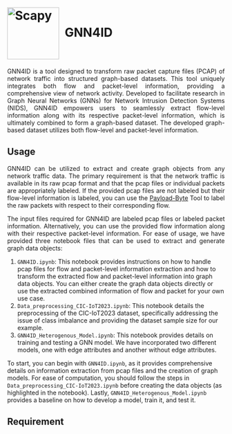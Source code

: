 # <img src="https://github.com/Yasir-ali-farrukh/GNN4ID/assets/93033074/91ff144c-550a-47b3-bc0a-907a77470347" width="120" valign="middle" alt="Scapy" />&nbsp; GNN4ID

<p align="justify">GNN4ID is a tool designed to transform raw packet capture files (PCAP) of network traffic into structured graph-based datasets. This tool uniquely integrates both flow and packet-level information, providing a comprehensive view of network activity. Developed to facilitate research in Graph Neural Networks (GNNs) for Network Intrusion Detection Systems (NIDS), GNN4ID empowers users to seamlessly extract flow-level information along with its respective packet-level information, which is ultimately combined to form a graph-based dataset. The developed graph-based dataset utilizes both flow-level and packet-level information. </p>

## Usage
<p align="justify">
GNN4ID can be utilized to extract and create graph objects from any network traffic data. The primary requirement is that the network traffic is available in its raw pcap format and that the pcap files or individual packets are appropriately labeled. If the provided pcap files are not labeled but their flow-level information is labeled, you can use the <a href="https://github.com/Yasir-ali-farrukh/Payload-Byte">Payload-Byte</a> Tool to label the raw packets with respect to their corresponding flow.

<p align="justify">
The input files required for GNN4ID are labeled pcap files or labeled packet information. Alternatively, you can use the provided flow information along with their respective packet-level information. For ease of usage, we have provided three notebook files that can be used to extract and generate graph data objects:

1. `GNN4ID.ipynb`: This notebook provides instructions on how to handle pcap files for flow and packet-level information extraction and how to transform the extracted flow and packet-level information into graph data objects. You can either create the graph data objects directly or use the extracted combined information of flow and packet for your own use case.
2. `Data_preprocessing_CIC-IoT2023.ipynb`: This notebook details the preprocessing of the CIC-IoT2023 dataset, specifically addressing the issue of class imbalance and providing the dataset sample size for our example.
3. `GNN4ID_Heterogenous_Model.ipynb`: This notebook provides details on training and testing a GNN model. We have incorporated two different models, one with edge attributes and another without edge attributes.

To start, you can begin with `GNN4ID.ipynb`, as it provides comprehensive details on information extraction from pcap files and the creation of graph models. For ease of computation, you should follow the steps in `Data_preprocessing_CIC-IoT2023.ipynb` before creating the data objects (as highlighted in the notebook). Lastly, `GNN4ID_Heterogenous_Model.ipynb` provides a baseline on how to develop a model, train it, and test it.
</p>

## Requirement

